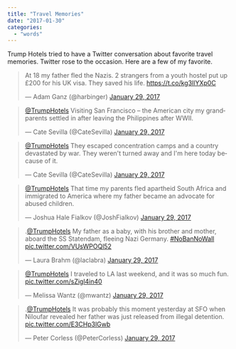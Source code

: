 ```yaml
---
title: "Travel Memories"
date: "2017-01-30"
categories: 
  - "words"
---
```


Trump Hotels tried to have a Twitter conversation about favorite travel memories. Twitter rose to the occasion. Here are a few of my favorite.

<blockquote class="twitter-tweet" data-lang="en"><p lang="en" dir="ltr">At 18 my father fled the Nazis. 2 strangers from a youth hostel put up £200 for his UK visa. They saved his life. <a href="https://t.co/kg3IlYXp0C">https://t.co/kg3IlYXp0C</a></p>— Adam Ganz (@harbinger) <a href="https://twitter.com/harbinger/status/825640658971017216">January 29, 2017</a></blockquote>
<script async src="//platform.twitter.com/widgets.js" charset="utf-8"></script>

<blockquote class="twitter-tweet" data-lang="en"><p lang="en" dir="ltr"><a href="https://twitter.com/TrumpHotels">@TrumpHotels</a> Visiting San Francisco – the American city my grandparents settled in after leaving the Philippines after WWII.</p>— Cate Sevilla (@CateSevilla) <a href="https://twitter.com/CateSevilla/status/825746221352513537">January 29, 2017</a></blockquote>
<script async src="//platform.twitter.com/widgets.js" charset="utf-8"></script>

<blockquote class="twitter-tweet" data-lang="en"><p lang="en" dir="ltr"><a href="https://twitter.com/TrumpHotels">@TrumpHotels</a> They escaped concentration camps and a country devastated by war. They weren't turned away and I'm here today because of it.</p>— Cate Sevilla (@CateSevilla) <a href="https://twitter.com/CateSevilla/status/825746883041693697">January 29, 2017</a></blockquote>
<script async src="//platform.twitter.com/widgets.js" charset="utf-8"></script>

<blockquote class="twitter-tweet" data-lang="en"><p lang="en" dir="ltr"><a href="https://twitter.com/TrumpHotels">@TrumpHotels</a> That time my parents fled apartheid South Africa and immigrated to America where my father became an advocate for abused children.</p>— Joshua Hale Fialkov (@JoshFialkov) <a href="https://twitter.com/JoshFialkov/status/825747509641310208">January 29, 2017</a></blockquote>
<script async src="//platform.twitter.com/widgets.js" charset="utf-8"></script>

<blockquote class="twitter-tweet" data-lang="en"><p lang="en" dir="ltr">.<a href="https://twitter.com/TrumpHotels">@TrumpHotels</a> My father as a baby, with his brother and mother, aboard the SS Statendam, fleeing Nazi Germany. <a href="https://twitter.com/hashtag/NoBanNoWall?src=hash">#NoBanNoWall</a> <a href="https://t.co/VUsWPOQl52">pic.twitter.com/VUsWPOQl52</a></p>— Laura Brahm (@laclabra) <a href="https://twitter.com/laclabra/status/825800754774544386">January 29, 2017</a></blockquote>
<script async src="//platform.twitter.com/widgets.js" charset="utf-8"></script>

<blockquote class="twitter-tweet" data-lang="en"><p lang="en" dir="ltr"><a href="https://twitter.com/TrumpHotels">@TrumpHotels</a> I traveled to LA last weekend, and it was so much fun. <a href="https://t.co/sZigl4in40">pic.twitter.com/sZigl4in40</a></p>— Melissa Wantz (@mwantz) <a href="https://twitter.com/mwantz/status/825848860073349121">January 29, 2017</a></blockquote>
<script async src="//platform.twitter.com/widgets.js" charset="utf-8"></script>

<blockquote class="twitter-tweet" data-lang="en"><p lang="en" dir="ltr">.<a href="https://twitter.com/TrumpHotels">@TrumpHotels</a> It was probably this moment yesterday at SFO when Niloufar revealed her father was just released from illegal detention. <a href="https://t.co/E3CHp3lGwb">pic.twitter.com/E3CHp3lGwb</a></p>— Peter Corless (@PeterCorless) <a href="https://twitter.com/PeterCorless/status/825799597922545664">January 29, 2017</a></blockquote>
<script async src="//platform.twitter.com/widgets.js" charset="utf-8"></script>
